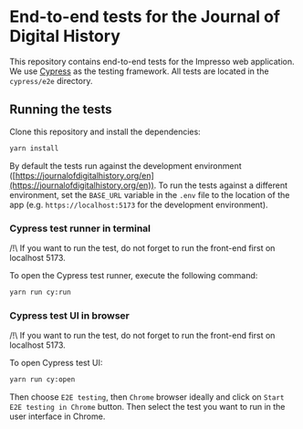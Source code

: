 # End-to-end tests for the Journal of Digital History

This repository contains end-to-end tests for the Impresso web application. We use [Cypress](https://www.cypress.io/) as the testing framework. All tests are located in the `cypress/e2e` directory.

## Running the tests

Clone this repository and install the dependencies:

```bash
yarn install
```

By default the tests run against the development environment ([https://journalofdigitalhistory.org/en](https://journalofdigitalhistory.org/en)). To run the tests against a different environment, set the `BASE_URL` variable in the `.env` file to the location of the app (e.g. `https://localhost:5173` for the development environment).

### Cypress test runner in terminal

/!\ If you want to run the test, do not forget to run the front-end first on localhost 5173.

To open the Cypress test runner, execute the following command:

```bash
yarn run cy:run
```

### Cypress test UI in browser

/!\ If you want to run the test, do not forget to run the front-end first on localhost 5173.

To open Cypress test UI:

```bash
yarn run cy:open
```

Then choose `E2E testing`, then `Chrome` browser ideally and click on `Start E2E testing in Chrome` button.
Then select the test you want to run in the user interface in Chrome.
